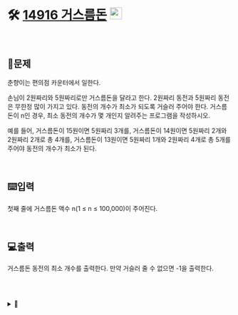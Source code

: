 <br>

# 🛠️ [14916 거스름돈](http://www.acmicpc.net/problem/14916) <img height="27px" width="27px" src="https://static.solved.ac/tier_small/6.svg"/>

<br>

## 📖문제
춘향이는 편의점 카운터에서 일한다.

손님이 2원짜리와 5원짜리로만 거스름돈을 달라고 한다. 2원짜리 동전과 5원짜리 동전은 무한정 많이 가지고 있다. 동전의 개수가 최소가 되도록 거슬러 주어야 한다. 거스름돈이 n인 경우, 최소 동전의 개수가 몇 개인지 알려주는 프로그램을 작성하시오.

예를 들어, 거스름돈이 15원이면 5원짜리 3개를, 거스름돈이 14원이면 5원짜리 2개와 2원짜리 2개로 총 4개를, 거스름돈이 13원이면 5원짜리 1개와 2원짜리 4개로 총 5개를 주어야 동전의 개수가 최소가 된다.

<br>

## ⌨️입력
첫째 줄에 거스름돈 액수 n(1 ≤ n ≤ 100,000)이 주어진다.

<br>

## 💻출력
거스름돈 동전의 최소 개수를 출력한다. 만약 거슬러 줄 수 없으면 -1을 출력한다.

<br><br>

<details>
  <summary>🎈</summary>
  <br>
  
</details>

<br><br>
